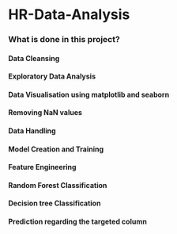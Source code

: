 # HR-Data-Analysis
### What is done in this project?
#### Data Cleansing
#### Exploratory Data Analysis
#### Data Visualisation using matplotlib and seaborn
#### Removing NaN values
#### Data Handling
#### Model Creation and Training
#### Feature Engineering
#### Random Forest Classification
#### Decision tree Classification
#### Prediction regarding the targeted column
